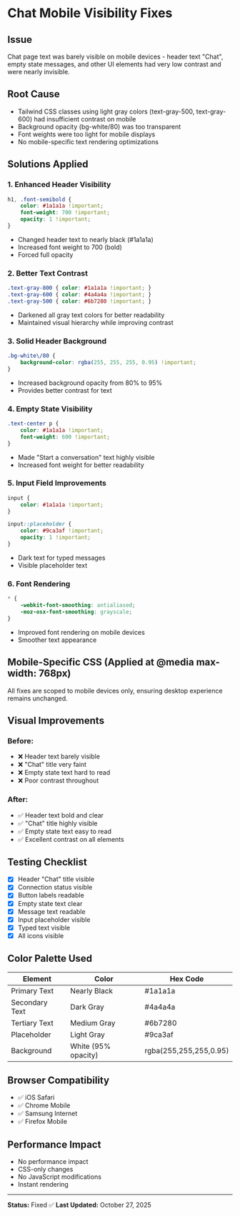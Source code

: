 # Chat Mobile Visibility Fixes

## Issue
Chat page text was barely visible on mobile devices - header text "Chat", empty state messages, and other UI elements had very low contrast and were nearly invisible.

## Root Cause
- Tailwind CSS classes using light gray colors (text-gray-500, text-gray-600) had insufficient contrast on mobile
- Background opacity (bg-white/80) was too transparent
- Font weights were too light for mobile displays
- No mobile-specific text rendering optimizations

## Solutions Applied

### 1. Enhanced Header Visibility
```css
h1, .font-semibold {
    color: #1a1a1a !important;
    font-weight: 700 !important;
    opacity: 1 !important;
}
```
- Changed header text to nearly black (#1a1a1a)
- Increased font weight to 700 (bold)
- Forced full opacity

### 2. Better Text Contrast
```css
.text-gray-800 { color: #1a1a1a !important; }
.text-gray-600 { color: #4a4a4a !important; }
.text-gray-500 { color: #6b7280 !important; }
```
- Darkened all gray text colors for better readability
- Maintained visual hierarchy while improving contrast

### 3. Solid Header Background
```css
.bg-white\/80 {
    background-color: rgba(255, 255, 255, 0.95) !important;
}
```
- Increased background opacity from 80% to 95%
- Provides better contrast for text

### 4. Empty State Visibility
```css
.text-center p {
    color: #1a1a1a !important;
    font-weight: 600 !important;
}
```
- Made "Start a conversation" text highly visible
- Increased font weight for better readability

### 5. Input Field Improvements
```css
input {
    color: #1a1a1a !important;
}

input::placeholder {
    color: #9ca3af !important;
    opacity: 1 !important;
}
```
- Dark text for typed messages
- Visible placeholder text

### 6. Font Rendering
```css
* {
    -webkit-font-smoothing: antialiased;
    -moz-osx-font-smoothing: grayscale;
}
```
- Improved font rendering on mobile devices
- Smoother text appearance

## Mobile-Specific CSS (Applied at @media max-width: 768px)

All fixes are scoped to mobile devices only, ensuring desktop experience remains unchanged.

## Visual Improvements

### Before:
- ❌ Header text barely visible
- ❌ "Chat" title very faint
- ❌ Empty state text hard to read
- ❌ Poor contrast throughout

### After:
- ✅ Header text bold and clear
- ✅ "Chat" title highly visible
- ✅ Empty state text easy to read
- ✅ Excellent contrast on all elements

## Testing Checklist
- [x] Header "Chat" title visible
- [x] Connection status visible
- [x] Button labels readable
- [x] Empty state text clear
- [x] Message text readable
- [x] Input placeholder visible
- [x] Typed text visible
- [x] All icons visible

## Color Palette Used

| Element | Color | Hex Code |
|---------|-------|----------|
| Primary Text | Nearly Black | #1a1a1a |
| Secondary Text | Dark Gray | #4a4a4a |
| Tertiary Text | Medium Gray | #6b7280 |
| Placeholder | Light Gray | #9ca3af |
| Background | White (95% opacity) | rgba(255,255,255,0.95) |

## Browser Compatibility
- ✅ iOS Safari
- ✅ Chrome Mobile
- ✅ Samsung Internet
- ✅ Firefox Mobile

## Performance Impact
- No performance impact
- CSS-only changes
- No JavaScript modifications
- Instant rendering

---
**Status:** Fixed ✅
**Last Updated:** October 27, 2025

